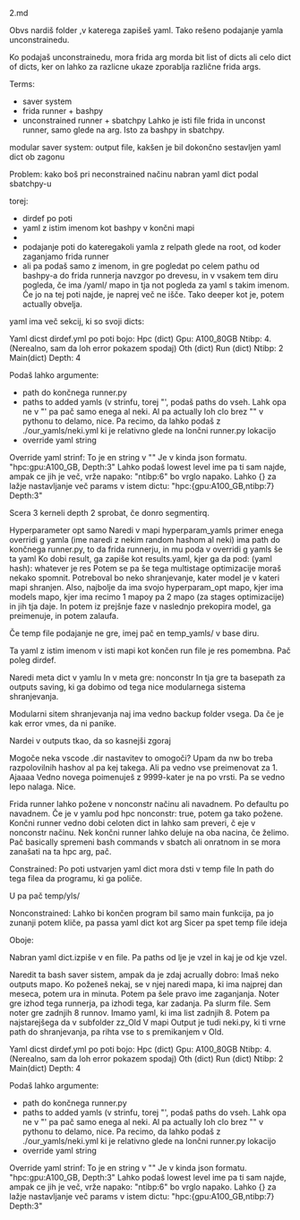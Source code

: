 2.md















Obvs nardiš folder ,v katerega zapišeš yaml.
Tako rešeno podajanje yamla unconstrainedu.

Ko podajaš unconstrainedu, mora frida arg morda bit list of dicts ali celo dict of dicts,
ker on lahko za razlicne ukaze zporablja različne frida args.





Terms:
- saver system
- frida runner + bashpy
- unconstrained runner + sbatchpy
Lahko je isti file frida in unconst runner, samo glede na arg.
Isto za bashpy in sbatchpy.




modular saver system:
output file, kakšen je bil dokončno sestavljen yaml dict ob zagonu

Problem: kako boš pri neconstrained načinu nabran yaml dict podal sbatchpy-u


torej:
- dirdef po poti
- yaml z istim imenom kot bashpy v končni mapi
- 
- podajanje poti do kateregakoli yamla z relpath glede na root, od koder zaganjamo frida runner
- ali pa podaš samo z imenom, in gre pogledat po celem pathu od bashpy-a do frida runnerja navzgor po drevesu, in v vsakem tem diru pogleda, če ima /yaml/ mapo in tja not pogleda za yaml s takim imenom. Če jo na tej poti najde, je naprej več ne išče. Tako deeper kot je, potem actually obvelja.


yaml ima več sekcij, ki so svoji dicts:

Yaml dicst dirdef.yml po poti bojo:
Hpc (dict)
    Gpu: A100_80GB
    Ntibp: 4.  (Nerealno, sam da loh error pokazem spodaj)
Oth (dict)
    Run (dict)
         Ntibp: 2
    Main(dict)
        Depth: 4



Podaš lahko argumente:
- path do končnega runner.py
- paths to added yamls (v strinfu, torej "', podaš paths do vseh. Lahk opa ne v "' pa pač samo enega al neki. Al pa actually loh clo brez "" v pythonu to delamo, nice.
Pa recimo, da lahko podaš z ./our_yamls/neki.yml ki je relativno glede na lončni runner.py lokacijo
- override yaml string

 Override yaml strinf: To je en string v ""
Je v kinda json formatu.
"hpc:gpu:A100_GB, Depth:3"
Lahko podaš lowest level ime pa ti sam najde, ampak ce jih je več, vrže napako:
"ntibp:6" bo vrglo napako.
Lahko {} za lažje nastavljanje več params v istem dictu:
"hpc:{gpu:A100_GB,ntibp:7} Depth:3"













Scera 3 kerneli depth 2 sprobat, če donro segmentirq.




Hyperparameter opt samo 
Naredi v mapi hyperparam_yamls primer enega overridi g yamla (ime naredi z nekim random hashom al neki)
ima path do končnega runner.py, to da frida runnerju, in mu poda v overridi g yamls še ta yaml
Ko dobi result, ga zapiše kot results.yaml, kjer ga da pod:
(yaml hash): whatever je res
Potem se pa še tega multistage optimizacije moraš nekako spomnit.
Potreboval bo neko shranjevanje, kater model je v kateri mapi shranjen.
Also, najbolje da ima svojo hyperparam_opt mapo, kjer ima models mapo, kjer ima recimo 1 mapoy pa 2 mapo (za stages optimizacije) in jih tja daje.
In potem iz prejšnje faze v naslednjo prekopira model, ga preimenuje, in potem zalaufa.











Če temp file podajanje ne gre, imej pač en temp_yamls/ v base diru.

Ta yaml z istim imenom v isti mapi kot končen run file je res pomembna.
Pač poleg dirdef.



Naredi meta dict v yamlu
In v meta gre: nonconstr
In tja gre ta basepath za outputs saving, ki ga dobimo od tega nice modularnega sistema shranjevanja.


Modularni sitem shranjevanja naj ima vedno backup folder vsega. Da če je kak error vmes, da ni panike.




Nardei v outputs tkao, da so kasnejši zgoraj

Mogoče neka vscode .dir nastavitev to omogoči?
Upam da nw bo treba razpolovilnih hashov al pa kej takega.
Ali pa vedno vse preimenovat za 1.
Ajaaaa
Vedno novega poimenuješ z 9999-kater je na po vrsti.
Pa se vedno lepo nalaga.
Nice.

Frida runner lahko požene v nonconstr načinu ali navadnem. Po defaultu po navadnem.
Če je v yamlu pod hpc nonconstr: true, potem ga tako požene.
Končni runner vedno dobi celoten dict in lahko sam preveri, č eje v nonconstr načinu.
Nek končni runner lahko deluje na oba nacina, če želimo. Pač basically spremeni bash commands v sbatch ali onratnom in se mora zanašati na ta hpc arg, pač.

Constrained:
Po poti ustvarjen yaml dict mora dsti v temp file
In path do tega filea da programu, ki ga poliče.

U pa pač temp/yls/

Nonconstrained:
Lahko bi končen program bil samo main funkcija, pa jo zunanji potem kliče, pa passa yaml dict kot arg
Sicer pa spet temp file ideja


Oboje:

Nabran yaml dict.izpiše v en file.
Pa paths od lje je vzel in kaj je od kje vzel.

Naredit ta bash saver sistem, ampak da je zdaj acrually dobro:
Imaš neko outputs mapo.
Ko poženeš nekaj, se v njej naredi mapa, ki ima najprej dan meseca, potem ura in minuta. Potem pa šele pravo ime zaganjanja.
Noter gre izhod tega runnerja, pa izhodi tega, kar zadanja. Pa slurm file. Sem noter gre zadnjih 8 runnov. Imamo yaml, ki ima list zadnjih 8. Potem pa najstarejšega da v subfolder zz_Old
V mapi Output je tudi neki.py, ki ti vrne path do shranjevanja, pa rihta vse to s premikanjem v Old.

Yaml dicst dirdef.yml po poti bojo:
Hpc (dict)
    Gpu: A100_80GB
    Ntibp: 4.  (Nerealno, sam da loh error pokazem spodaj)
Oth (dict)
    Run (dict)
         Ntibp: 2
    Main(dict)
        Depth: 4

Podaš lahko argumente:
- path do končnega runner.py
- paths to added yamls (v strinfu, torej "', podaš paths do vseh. Lahk opa ne v "' pa pač samo enega al neki. Al pa actually loh clo brez "" v pythonu to delamo, nice.
Pa recimo, da lahko podaš z ./our_yamls/neki.yml ki je relativno glede na lončni runner.py lokacijo
- override yaml string

 Override yaml strinf: To je en string v ""
Je v kinda json formatu.
"hpc:gpu:A100_GB, Depth:3"
Lahko podaš lowest level ime pa ti sam najde, ampak ce jih je več, vrže napako:
"ntibp:6" bo vrglo napako.
Lahko {} za lažje nastavljanje več params v istem dictu:
"hpc:{gpu:A100_GB,ntibp:7} Depth:3"